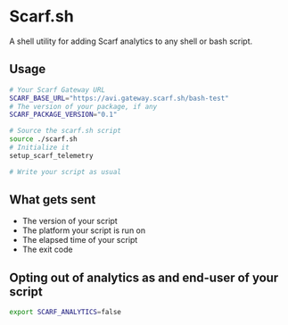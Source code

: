 # Scarf.sh 

A shell utility for adding Scarf analytics to any shell or bash script.

## Usage

```sh
# Your Scarf Gateway URL
SCARF_BASE_URL="https://avi.gateway.scarf.sh/bash-test"
# The version of your package, if any
SCARF_PACKAGE_VERSION="0.1"

# Source the scarf.sh script
source ./scarf.sh
# Initialize it
setup_scarf_telemetry

# Write your script as usual
```

## What gets sent

- The version of your script
- The platform your script is run on
- The elapsed time of your script
- The exit code

## Opting out of analytics as and end-user of your script

```sh
export SCARF_ANALYTICS=false
```

